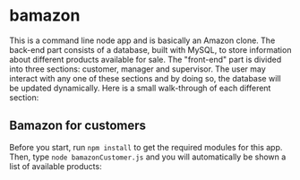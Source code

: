 # bamazon

This is a command line node app and is basically an Amazon clone. The back-end part consists of a database, built with MySQL, to store information about different products available for sale. The "front-end" part is divided into three sections: customer, manager and supervisor. The user may interact with any one of these sections and by doing so, the database will be updated dynamically. Here is a small walk-through of each different section:

## Bamazon for customers

Before you start, run `npm install` to get the required modules for this app. Then, type `node bamazonCustomer.js` and you will automatically be shown a list of available products:


